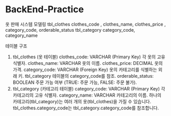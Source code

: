 # BackEnd-Practice
옷 판매 시스템 모델링
tbl_clothes
clothes_code , clothes_name, clothes_price , category_code, orderable_status
tbl_category
category_code, category_name

테이블 구조
1. tbl_clothes (옷 테이블)
clothes_code: VARCHAR (Primary Key)
각 옷의 고유 식별자.
clothes_name: VARCHAR
옷의 이름.
clothes_price: DECIMAL
옷의 가격.
category_code: VARCHAR (Foreign Key)
옷의 카테고리를 식별하는 외래 키. tbl_category 테이블의 category_code를 참조.
orderable_status: BOOLEAN
주문 가능 여부 (TRUE: 주문 가능, FALSE: 주문 불가).
2. tbl_category (카테고리 테이블)
category_code: VARCHAR (Primary Key)
각 카테고리의 고유 식별자.
category_name: VARCHAR
카테고리의 이름.
하나의 카테고리(tbl_category)는 여러 개의 옷(tbl_clothes)을 가질 수 있습니다.
tbl_clothes.category_code는 tbl_category.category_code를 참조합니다.

